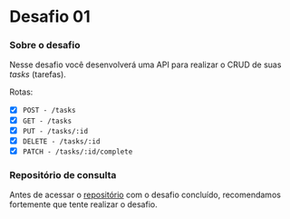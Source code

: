 # Desafio 01

### Sobre o desafio

Nesse desafio você desenvolverá uma API para realizar o CRUD de suas *tasks* (tarefas).

Rotas:

- [X] `POST - /tasks`
- [X] `GET - /tasks`
- [X] `PUT - /tasks/:id`
- [X] `DELETE - /tasks/:id`
- [X] `PATCH - /tasks/:id/complete`

### Repositório de consulta

Antes de acessar o [repositório](https://github.com/rocketseat-education/ignite-nodejs-01-fundamentos-nodejs-challenge) com o desafio concluído, recomendamos fortemente que tente realizar o desafio.
